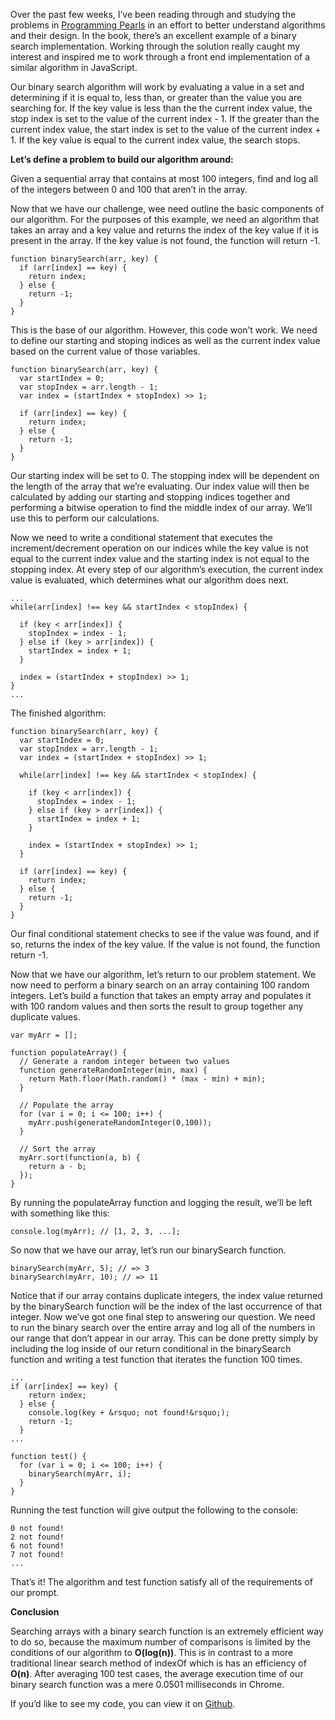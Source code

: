 Over the past few weeks, I&rsquo;ve been reading through and studying the problems in [Programming Pearls](https://www.amazon.com/Programming-Pearls-2nd-Jon-Bentley/dp/0201657880/ref=sr_1_1?ie=UTF8&qid=1510196681&sr=8-1&keywords=programming+pearls) in an effort to better understand algorithms and their design. In the book, there&rsquo;s an excellent example of a binary search implementation. Working through the solution really caught my interest and inspired me to work through a front end implementation of a similar algorithm in JavaScript.  

Our binary search algorithm will work by evaluating a value in a set and determining if it is equal to, less than, or greater than the value you are searching for. If the key value is less than the the current index value, the stop index is set to the value of the current index - 1. If the greater than the current index value, the start index is set to the value of the current index + 1. If the key value is equal to the current index value, the search stops.  

**Let&rsquo;s define a problem to build our algorithm around:**  

Given a sequential array that contains at most 100 integers, find and log all of the integers between 0 and 100 that aren&rsquo;t in the array.  

Now that we have our challenge, wee need outline the basic components of our algorithm. For the purposes of this example, we need an algorithm that takes an array and a key value and returns the index of the key value if it is present in the array. If the key value is not found, the function will return -1.  

```
function binarySearch(arr, key) {
  if (arr[index] == key) {
    return index;
  } else {
    return -1;
  }
}
```  

This is the base of our algorithm. However, this code won&rsquo;t work. We need to define our starting and stoping indices as well as the current index value based on the current value of those variables.  

```
function binarySearch(arr, key) {
  var startIndex = 0;
  var stopIndex = arr.length - 1;
  var index = (startIndex + stopIndex) >> 1;

  if (arr[index] == key) {
    return index;
  } else {
    return -1;
  }
}
```  

Our starting index will be set to 0. The stopping index will be dependent on the length of the array that we&rsquo;re evaluating. Our index value will then be calculated by adding our starting and stopping indices together and performing a bitwise operation to find the middle index of our array. We&rsquo;ll use this to perform our calculations.  

Now we need to write a conditional statement that executes the increment/decrement operation on our indices while the key value is not equal to the current index value and the starting index is not equal to the stopping index. At every step of our algorithm&rsquo;s execution, the current index value is evaluated, which determines what our algorithm does next.  

```
...
while(arr[index] !== key && startIndex < stopIndex) {
  
  if (key < arr[index]) {
    stopIndex = index - 1;
  } else if (key > arr[index]) {
    startIndex = index + 1;
  }

  index = (startIndex + stopIndex) >> 1;
}
...
```  

The finished algorithm:  

```
function binarySearch(arr, key) {
  var startIndex = 0;
  var stopIndex = arr.length - 1;
  var index = (startIndex + stopIndex) >> 1;

  while(arr[index] !== key && startIndex < stopIndex) {
  
    if (key < arr[index]) {
      stopIndex = index - 1;
    } else if (key > arr[index]) {
      startIndex = index + 1;
    }

    index = (startIndex + stopIndex) >> 1;
  }

  if (arr[index] == key) {
    return index;
  } else {
    return -1;
  }
}
```  

Our final conditional statement checks to see if the value was found, and if so, returns the index of the key value. If the value is not found, the function return -1.  

Now that we have our algorithm, let&rsquo;s return to our problem statement. We now need to perform a binary search on an array containing 100 random integers. Let&rsquo;s build a function that takes an empty array and populates it with 100 random values and then sorts the result to group together any duplicate values.  

```
var myArr = [];

function populateArray() {
  // Generate a random integer between two values
  function generateRandomInteger(min, max) {
    return Math.floor(Math.random() * (max - min) + min);
  }

  // Populate the array
  for (var i = 0; i <= 100; i++) {
    myArr.push(generateRandomInteger(0,100));
  }

  // Sort the array
  myArr.sort(function(a, b) {
    return a - b;
  });
}
```  

By running the populateArray function and logging the result, we&rsquo;ll be left with something like this:  

```
console.log(myArr); // [1, 2, 3, ...];
```  

So now that we have our array, let&rsquo;s run our binarySearch function.  

```
binarySearch(myArr, 5); // => 3
binarySearch(myArr, 10); // => 11
```

Notice that if our array contains duplicate integers, the index value returned by the binarySearch function will be the index of the last occurrence of that integer. Now we&rsquo;ve got one final step to answering our question. We need to run the binary search over the entire array and log all of the numbers in our range that don&rsquo;t appear in our array. This can be done pretty simply by including the log inside of our return conditional in the binarySearch function and writing a test function that iterates the function 100 times.  

```
...
if (arr[index] == key) {
    return index;
  } else {
    console.log(key + &rsquo; not found!&rsquo;);
    return -1;
  }
...
```  

```
function test() {
  for (var i = 0; i <= 100; i++) {
    binarySearch(myArr, i);
  }
}
```  

Running the test function will give output the following to the console:  

```
0 not found!
2 not found!
6 not found!
7 not found!
...
```  

That&rsquo;s it! The algorithm and test function satisfy all of the requirements of our prompt.  

**Conclusion** 

Searching arrays with a binary search function is an extremely efficient way to do so, because the maximum number of comparisons is limited by the conditions of our algorithm to **O(log(n))**. This is in contrast to a more traditional linear search method of indexOf which is has an efficiency of **O(n)**. After averaging 100 test cases, the average execution time of our binary search function was a mere 0.0501 milliseconds in Chrome.  

If you&rsquo;d like to see my code, you can view it on [Github](https://gist.github.com/tylerreckart/fa0433056fea20a0d11b4358c17dca8d).  